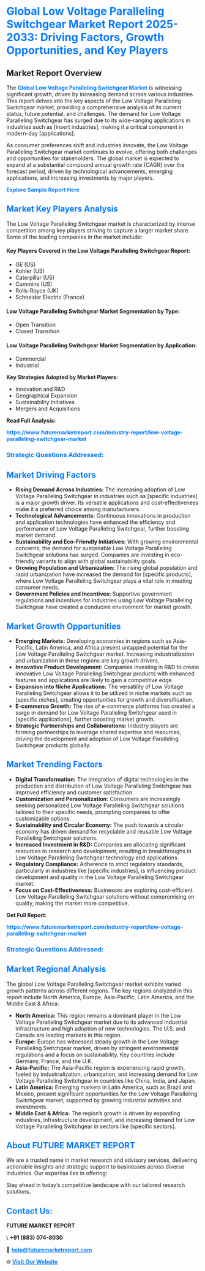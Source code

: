 <h1 style="color: #007BFF;">Global Low Voltage Paralleling Switchgear Market Report 2025-2033: Driving Factors, Growth Opportunities, and Key Players</h1>

<section id="overview">
<h2>Market Report Overview</h2>
<p>The <a href="https://www.futuremarketreport.com/industry-report/low-voltage-paralleling-switchgear-market" style="color: #007BFF; text-decoration: none;"><strong>Global Low Voltage Paralleling Switchgear Market</strong></a> is witnessing significant growth, driven by increasing demand across various industries. This report delves into the key aspects of the Low Voltage Paralleling Switchgear market, providing a comprehensive analysis of its current status, future potential, and challenges. The demand for Low Voltage Paralleling Switchgear has surged due to its wide-ranging applications in industries such as [insert industries], making it a critical component in modern-day [applications].</p>
<p>As consumer preferences shift and industries innovate, the Low Voltage Paralleling Switchgear market continues to evolve, offering both challenges and opportunities for stakeholders. The global market is expected to expand at a substantial compound annual growth rate (CAGR) over the forecast period, driven by technological advancements, emerging applications, and increasing investments by major players.</p>
</section>

<section id="overview">
<p><a href="https://www.futuremarketreport.com/request-sample/reportId=53146" style="color: #007BFF; text-decoration: none;"><strong>Explore Sample Report Here</strong></a></p>
</section>

<section id="key-players">
<h2 style="color: #007BFF;">Market Key Players Analysis</h2>
<p>The Low Voltage Paralleling Switchgear market is characterized by intense competition among key players striving to capture a larger market share. Some of the leading companies in the market include:</p>
<h4>Key Players Covered in the Low Voltage Paralleling Switchgear Report:</h4>
<ul><li>GE (US)</li><li>Kohler (US)</li><li>Caterpillar (US)</li><li>Cummins (US)</li><li>Rolls-Royce (UK)</li><li>Schneider Electric (France)</li></ul>
<h4>Low Voltage Paralleling Switchgear Market Segmentation by Type:</h4>
<ul><li>Open Transition</li><li>Closed Transition</li></ul>

<h4>Low Voltage Paralleling Switchgear Market Segmentation by Application:</h4>
<ul><li>Commercial</li><li>Industrial</li></ul>
<p><strong>Key Strategies Adopted by Market Players:</strong></p>
<ul>
<li>Innovation and R&D</li>
<li>Geographical Expansion</li>
<li>Sustainability Initiatives</li>
<li>Mergers and Acquisitions</li>
</ul>
</section>

<section>
<p><strong>Read Full Analysis: </strong></p><a href="https://www.futuremarketreport.com/industry-report/low-voltage-paralleling-switchgear-market" style="color: #007BFF; text-decoration: none;"><strong>https://www.futuremarketreport.com/industry-report/low-voltage-paralleling-switchgear-market</strong></a>
<h3 style="color: #007BFF;">Strategic Questions Addressed:</h3>
</section>

<section id="driving-factors">
<h2 style="color: #007BFF;">Market Driving Factors</h2>
<ul>
<li><strong>Rising Demand Across Industries:</strong> The increasing adoption of Low Voltage Paralleling Switchgear in industries such as [specific industries] is a major growth driver. Its versatile applications and cost-effectiveness make it a preferred choice among manufacturers.</li>
<li><strong>Technological Advancements:</strong> Continuous innovations in production and application technologies have enhanced the efficiency and performance of Low Voltage Paralleling Switchgear, further boosting market demand.</li>
<li><strong>Sustainability and Eco-Friendly Initiatives:</strong> With growing environmental concerns, the demand for sustainable Low Voltage Paralleling Switchgear solutions has surged. Companies are investing in eco-friendly variants to align with global sustainability goals.</li>
<li><strong>Growing Population and Urbanization:</strong> The rising global population and rapid urbanization have increased the demand for [specific products], where Low Voltage Paralleling Switchgear plays a vital role in meeting consumer needs.</li>
<li><strong>Government Policies and Incentives:</strong> Supportive government regulations and incentives for industries using Low Voltage Paralleling Switchgear have created a conducive environment for market growth.</li>
</ul>
</section>

<section id="growth-opportunities">
<h2 style="color: #007BFF;">Market Growth Opportunities</h2>
<ul>
<li><strong>Emerging Markets:</strong> Developing economies in regions such as Asia-Pacific, Latin America, and Africa present untapped potential for the Low Voltage Paralleling Switchgear market. Increasing industrialization and urbanization in these regions are key growth drivers.</li>
<li><strong>Innovative Product Development:</strong> Companies investing in R&D to create innovative Low Voltage Paralleling Switchgear products with enhanced features and applications are likely to gain a competitive edge.</li>
<li><strong>Expansion into Niche Applications:</strong> The versatility of Low Voltage Paralleling Switchgear allows it to be utilized in niche markets such as [specific niches], creating opportunities for growth and diversification.</li>
<li><strong>E-commerce Growth:</strong> The rise of e-commerce platforms has created a surge in demand for Low Voltage Paralleling Switchgear used in [specific applications], further boosting market growth.</li>
<li><strong>Strategic Partnerships and Collaborations:</strong> Industry players are forming partnerships to leverage shared expertise and resources, driving the development and adoption of Low Voltage Paralleling Switchgear products globally.</li>
</ul>
</section>

<section id="trending-factors">
<h2 style="color: #007BFF;">Market Trending Factors</h2>
<ul>
<li><strong>Digital Transformation:</strong> The integration of digital technologies in the production and distribution of Low Voltage Paralleling Switchgear has improved efficiency and customer satisfaction.</li>
<li><strong>Customization and Personalization:</strong> Consumers are increasingly seeking personalized Low Voltage Paralleling Switchgear solutions tailored to their specific needs, prompting companies to offer customizable options.</li>
<li><strong>Sustainability and Circular Economy:</strong> The push towards a circular economy has driven demand for recyclable and reusable Low Voltage Paralleling Switchgear solutions.</li>
<li><strong>Increased Investment in R&D:</strong> Companies are allocating significant resources to research and development, resulting in breakthroughs in Low Voltage Paralleling Switchgear technology and applications.</li>
<li><strong>Regulatory Compliance:</strong> Adherence to strict regulatory standards, particularly in industries like [specific industries], is influencing product development and quality in the Low Voltage Paralleling Switchgear market.</li>
<li><strong>Focus on Cost-Effectiveness:</strong> Businesses are exploring cost-efficient Low Voltage Paralleling Switchgear solutions without compromising on quality, making the market more competitive.</li>
</ul>
</section>

<section>
<p><strong>Get Full Report: </strong></p><a href="https://www.futuremarketreport.com/industry-report/low-voltage-paralleling-switchgear-market" style="color: #007BFF; text-decoration: none;"><strong>https://www.futuremarketreport.com/industry-report/low-voltage-paralleling-switchgear-market</strong></a>
<h3 style="color: #007BFF;">Strategic Questions Addressed:</h3>
</section>


<section id="regional-analysis">
<h2 style="color: #007BFF;">Market Regional Analysis</h2>
<p>The global Low Voltage Paralleling Switchgear market exhibits varied growth patterns across different regions. The key regions analyzed in this report include North America, Europe, Asia-Pacific, Latin America, and the Middle East & Africa:</p>
<ul>
<li><strong>North America:</strong> This region remains a dominant player in the Low Voltage Paralleling Switchgear market due to its advanced industrial infrastructure and high adoption of new technologies. The U.S. and Canada are leading markets in this region.</li>
<li><strong>Europe:</strong> Europe has witnessed steady growth in the Low Voltage Paralleling Switchgear market, driven by stringent environmental regulations and a focus on sustainability. Key countries include Germany, France, and the U.K.</li>
<li><strong>Asia-Pacific:</strong> The Asia-Pacific region is experiencing rapid growth, fueled by industrialization, urbanization, and increasing demand for Low Voltage Paralleling Switchgear in countries like China, India, and Japan.</li>
<li><strong>Latin America:</strong> Emerging markets in Latin America, such as Brazil and Mexico, present significant opportunities for the Low Voltage Paralleling Switchgear market, supported by growing industrial activities and investments.</li>
<li><strong>Middle East & Africa:</strong> The region’s growth is driven by expanding industries, infrastructure development, and increasing demand for Low Voltage Paralleling Switchgear in sectors like [specific sectors].</li>
</ul>
</section>

<footer>
<h2 style="color: #007BFF;">About FUTURE MARKET REPORT</h2>
<p>We are a trusted name in market research and advisory services, delivering actionable insights and strategic support to businesses across diverse industries. Our expertise lies in offering:</p>

<p>Stay ahead in today’s competitive landscape with our tailored research solutions.</p>

<h2 style="color: #007BFF;">Contact Us:</h2>
<p><strong>FUTURE MARKET REPORT</strong></p>
<p>📞 <strong>+91 (883) 074-8030</strong></p>
<p>📧 <strong><a href="mailto:help@futuremarketreport.com" style="color: #007BFF;">help@futuremarketreport.com</a></strong></p>
<p>🌐 <strong><a href="https://www.futuremarketreport.com/" style="color: #007BFF;">Visit Our Website</a></strong></p>
</footer>